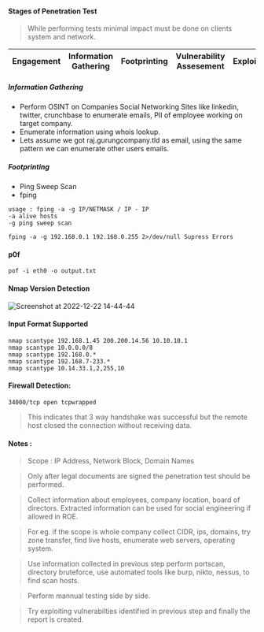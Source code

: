#### Stages of Penetration Test

>While performing tests minimal impact must be done on clients system and network.

Engagement | Information Gathering | Footprinting | Vulnerability Assesement | Exploitation | Reporting
| --- | --- | --- | --- | --- | ---|

##### Information Gathering
* Perform OSINT on Companies Social Networking Sites like linkedin, twitter, crunchbase to enumerate emails, PII of employee working on target company.
* Enumerate information using whois lookup.
* Lets assume we got raj.gurungcompany.tld as email, using the same pattern we can enumerate other users emails.

##### Footprinting
- Ping Sweep Scan
- fping 
```
usage : fping -a -g IP/NETMASK / IP - IP
-a alive hosts
-g ping sweep scan

fping -a -g 192.168.0.1 192.168.0.255 2>/dev/null Supress Errors
```

#### p0f 
```
pof -i eth0 -o output.txt
```
#### Nmap Version Detection

![Screenshot at 2022-12-22 14-44-44](https://user-images.githubusercontent.com/85208639/209098921-2af29781-47ea-49b8-9856-e03d8e035824.png)

#### Input Format Supported 
```
nmap scantype 192.168.1.45 200.200.14.56 10.10.10.1
nmap scantype 10.0.0.0/8
nmap scantype 192.168.0.*
nmap scantype 192.168.7-233.*
nmap scantype 10.14.33.1,2,255,10
```

#### Firewall Detection:

```
34000/tcp open tcpwrapped
```
> This indicates that 3 way handshake was successful but the remote host closed the connection without receiving data.

#### Notes :
> Scope : IP Address, Network Block, Domain Names 

> Only after legal documents are signed the penetration test should be performed.


> Collect information about employees, company location, board of directors. Extracted information can be used for social engineering if allowed in ROE.


> For eg. if the scope is whole company collect CIDR, ips, domains, try zone transfer, find live hosts, enumerate web servers, operating system.


> Use information collected in previous step perform portscan, directory bruteforce, use automated tools like burp, nikto, nessus, to find scan hosts.


> Perform mannual testing side by side.


>Try exploiting vulnerabilties identified in previous step and finally the report is created.

